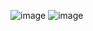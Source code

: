 ![image](https://github.com/user-attachments/assets/55908d80-304b-433a-9779-034b58b33eb9)
![image](https://github.com/user-attachments/assets/facc037a-e391-4498-8bb2-972c2801018e)
